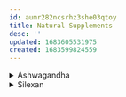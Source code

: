 ```yaml
---
id: aumr282ncsrhz3she03qtoy
title: Natural Supplements
desc: ''
updated: 1683605531975
created: 1683599824559
---
```


<details>
<summary>Ashwagandha</summary>

![[_.supplements.Ashwagandha]]
</details>

<details>
<summary>Silexan</summary>

![[_.science-study.stress-related.lorezepam-vs-silexan-lavendar-oil-extract]]
</details>


